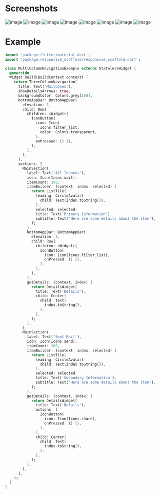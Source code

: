 # Screenshots

![image](https://github.com/fluttercommunity/plugins/blob/master/packages/responsive_scaffold/screenshots/multi-column/1.png)
![image](https://github.com/fluttercommunity/plugins/blob/master/packages/responsive_scaffold/screenshots/multi-column/2.png)
![image](https://github.com/fluttercommunity/plugins/blob/master/packages/responsive_scaffold/screenshots/multi-column/6.png)
![image](https://github.com/fluttercommunity/plugins/blob/master/packages/responsive_scaffold/screenshots/multi-column/3.png)
![image](https://github.com/fluttercommunity/plugins/blob/master/packages/responsive_scaffold/screenshots/multi-column/4.png)
![image](https://github.com/fluttercommunity/plugins/blob/master/packages/responsive_scaffold/screenshots/multi-column/5.png)
![image](https://github.com/fluttercommunity/plugins/blob/master/packages/responsive_scaffold/screenshots/multi-column/6.png)
![image](https://github.com/fluttercommunity/plugins/blob/master/packages/responsive_scaffold/screenshots/multi-column/7.png)

# Example

``` dart
import 'package:flutter/material.dart';
import 'package:responsive_scaffold/responsive_scaffold.dart';

class MultiColumnNavigationExample extends StatelessWidget {
  @override
  Widget build(BuildContext context) {
    return ThreeColumnNavigation(
      title: Text('Mailboxes'),
      showDetailsArrows: true,
      backgroundColor: Colors.grey[100],
      bottomAppBar: BottomAppBar(
        elevation: 1,
        child: Row(
          children: <Widget>[
            IconButton(
              icon: Icon(
                Icons.filter_list,
                color: Colors.transparent,
              ),
              onPressed: () {},
            ),
          ],
        ),
      ),
      sections: [
        MainSection(
          label: Text('All Inboxes'),
          icon: Icon(Icons.mail),
          itemCount: 100,
          itemBuilder: (context, index, selected) {
            return ListTile(
              leading: CircleAvatar(
                child: Text(index.toString()),
              ),
              selected: selected,
              title: Text('Primary Information'),
              subtitle: Text('Here are some details about the item'),
            );
          },
          bottomAppBar: BottomAppBar(
            elevation: 1,
            child: Row(
              children: <Widget>[
                IconButton(
                  icon: Icon(Icons.filter_list),
                  onPressed: () {},
                ),
              ],
            ),
          ),
          getDetails: (context, index) {
            return DetailsWidget(
              title: Text('Details'),
              child: Center(
                child: Text(
                  index.toString(),
                ),
              ),
            );
          },
        ),
        MainSection(
          label: Text('Sent Mail'),
          icon: Icon(Icons.send),
          itemCount: 100,
          itemBuilder: (context, index, selected) {
            return ListTile(
              leading: CircleAvatar(
                child: Text(index.toString()),
              ),
              selected: selected,
              title: Text('Secondary Information'),
              subtitle: Text('Here are some details about the item'),
            );
          },
          getDetails: (context, index) {
            return DetailsWidget(
              title: Text('Details'),
              actions: [
                IconButton(
                  icon: Icon(Icons.share),
                  onPressed: () {},
                ),
              ],
              child: Center(
                child: Text(
                  index.toString(),
                ),
              ),
            );
          },
        ),
      ],
    );
  }
}

```
